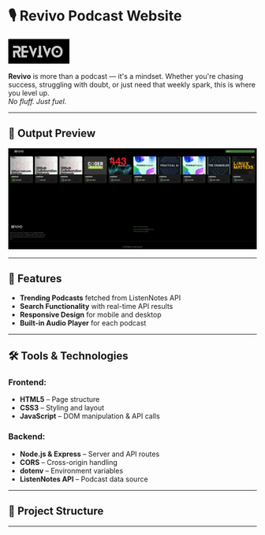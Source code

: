 # 🎙️ Revivo Podcast Website

![Revivo Logo](public/images/logo.png)

**Revivo** is more than a podcast — it's a mindset. Whether you're chasing success, struggling with doubt, or just need that weekly spark, this is where you level up.  
_No fluff. Just fuel._


---

## 📸 Output Preview

![WEBSITE Screenshot](public/images/Screenshot.png) <!-- Take a screenshot of your app and save as screenshot.png -->

---

## 📖 Features
- **Trending Podcasts** fetched from ListenNotes API
- **Search Functionality** with real-time API results
- **Responsive Design** for mobile and desktop
- **Built-in Audio Player** for each podcast

---

## 🛠️ Tools & Technologies
### Frontend:
- **HTML5** – Page structure
- **CSS3** – Styling and layout
- **JavaScript** – DOM manipulation & API calls

### Backend:
- **Node.js & Express** – Server and API routes
- **CORS** – Cross-origin handling
- **dotenv** – Environment variables
- **ListenNotes API** – Podcast data source

---

## 📂 Project Structure

---
